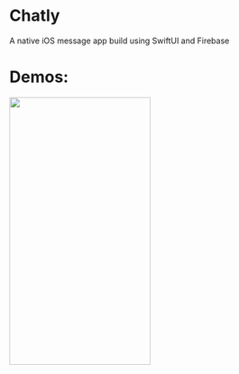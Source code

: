 # Chatly
A native iOS message app build using SwiftUI and Firebase

# Demos:
<img src="https://user-images.githubusercontent.com/36856709/133024200-e0424fe7-a5d7-46ca-8700-bacc1de55fde.gif" width="250" height="475" />

